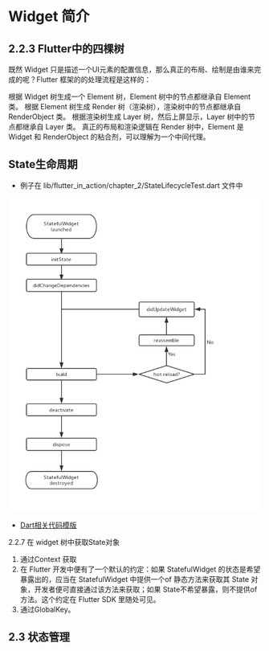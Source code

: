 # Widget 简介

## 2.2.3 Flutter中的四棵树

既然 Widget 只是描述一个UI元素的配置信息，那么真正的布局、绘制是由谁来完成的呢？Flutter 框架的的处理流程是这样的：

根据 Widget 树生成一个 Element 树，Element 树中的节点都继承自 Element 类。
根据 Element 树生成 Render 树（渲染树），渲染树中的节点都继承自RenderObject 类。
根据渲染树生成 Layer 树，然后上屏显示，Layer 树中的节点都继承自 Layer 类。
真正的布局和渲染逻辑在 Render 树中，Element 是 Widget 和 RenderObject 的粘合剂，可以理解为一个中间代理。


## State生命周期

* 例子在 lib/flutter_in_action/chapter_2/StateLifecycleTest.dart 文件中

![State生命周期](State生命周期.jpg)

* [Dart相关代码模版](https://gist.github.com/buntagonalprism/499850a3723dbded9146270c63375088)

2.2.7 在 widget 树中获取State对象

1. 通过Context 获取
2. 在 Flutter 开发中便有了一个默认的约定：如果 StatefulWidget 的状态是希望暴露出的，应当在 StatefulWidget 中提供一个of 静态方法来获取其 State 对象，开发者便可直接通过该方法来获取；如果 State不希望暴露，则不提供of方法。这个约定在 Flutter SDK 里随处可见。
3. 通过GlobalKey。

## 2.3 状态管理
